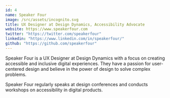 ```yaml
---
id: 4
name: Speaker Four
image: /src/assets/incognito.svg
title: UX Designer at Design Dynamics, Accessibility Advocate
website: https://www.speakerfour.com
twitter: "https://twitter.com/speakerfour"
linkedin: "https://www.linkedin.com/in/speakerfour/"
github: "https://github.com/speakerfour"
---
```


Speaker Four is a UX Designer at Design Dynamics with a focus on creating accessible and inclusive digital experiences. They have a passion for user-centered design and believe in the power of design to solve complex problems.

Speaker Four regularly speaks at design conferences and conducts workshops on accessibility in digital products.
